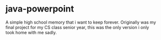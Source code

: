 # java-powerpoint
A simple high school memory that i want to keep forever. Originally was my final project for my CS class senior year, this was the only version i only took home with me sadly. 
